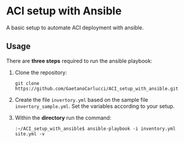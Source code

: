 # ACI setup with Ansible
A basic setup to automate ACI deployment with ansible.

## Usage

There are **three steps** required to run the ansible playbook:

 1. Clone the repository:
    
        git clone https://github.com/GaetanoCarlucci/ACI_setup_with_ansible.git

 2. Create the file `invertory.yml` based on the sample file `invertory_sample.yml`. Set the variables according to your setup.

 3. Within the **directory** run the command:
 
        :~/ACI_setup_with_ansible$ ansible-playbook -i inventory.yml site.yml -v




